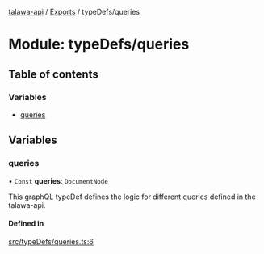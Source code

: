 [talawa-api](../README.md) / [Exports](../modules.md) / typeDefs/queries

# Module: typeDefs/queries

## Table of contents

### Variables

- [queries](typeDefs_queries.md#queries)

## Variables

### queries

• `Const` **queries**: `DocumentNode`

This graphQL typeDef defines the logic for different queries defined in the talawa-api.

#### Defined in

[src/typeDefs/queries.ts:6](https://github.com/PalisadoesFoundation/talawa-api/blob/e66e731/src/typeDefs/queries.ts#L6)

